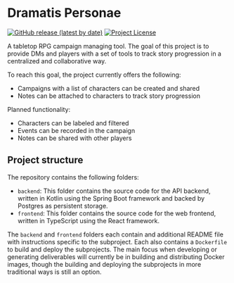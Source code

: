 # Dramatis Personae

<p>
    <a href="https://github.com/FrederikGoovaerts/Dramatis-Personae/releases/latest"><img alt="GitHub release (latest by date)" src="https://img.shields.io/github/v/release/FrederikGoovaerts/Dramatis-Personae"></a>
    <a href="https://github.com/FrederikGoovaerts/Dramatis-Personae/blob/master/LICENSE"><img alt="Project License" src="https://img.shields.io/github/license/FrederikGoovaerts/Dramatis-Personae"></a>
</p>

A tabletop RPG campaign managing tool. The goal of this project is to provide DMs and players with a set of tools to track story progression in a centralized and collaborative way.

To reach this goal, the project currently offers the following:
* Campaigns with a list of characters can be created and shared
* Notes can be attached to characters to track story progression

Planned functionality:
* Characters can be labeled and filtered
* Events can be recorded in the campaign
* Notes can be shared with other players

## Project structure

The repository contains the following folders:
* `backend`: This folder contains the source code for the API backend, written in Kotlin using the Spring Boot framework and backed by Postgres as persistent storage.
* `frontend`: This folder contains the source code for the web frontend, written in TypeScript using the React framework.

The `backend` and `frontend` folders each contain and additional README file with instructions specific to the subproject. Each also contains a `Dockerfile` to build and deploy the subprojects. The main focus when developing or generating deliverables will currently be in building and distributing Docker images, though the building and deploying the subprojects in more traditional ways is still an option.
